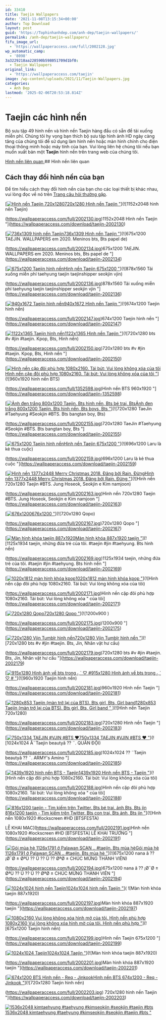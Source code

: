 ```yaml
---
id: 33410
title: Taejin Wallpapers
date: '2021-11-08T13:15:34+00:00'
author: Top Download
layout: post
guid: 'https://Tophinhanhdep.com/anh-dep/taejin-wallpapers/'
permalink: /anh-dep/taejin-wallpapers/
fifu_image_url:
  - 'https://wallpaperaccess.com/full/2002128.jpg'
wp_automatic_camp:
  - '8098'
3a3229218aa228590b598051709d1bf0:
  - Taejin Wallpapers
original_link:
  - 'https://wallpaperaccess.com/taejin'
image: /wp-content/uploads/2021/11/Taejin-Wallpapers.jpg
categories:
  - Ảnh Đẹp
lastmod: '2025-02-06T20:53:18.814Z'
---
```

# Taejin các hình nền

Bộ sưu tập 49 hình nền và hình nền Taejin hàng đầu có sẵn để tải xuống miễn phí. Chúng tôi hy vọng bạn thích bộ sưu tập hình ảnh HD ngày càng tăng của chúng tôi để sử dụng làm hình nền hoặc màn hình chính cho điện thoại thông minh hoặc máy tính của bạn. Vui lòng liên hệ chúng tôi nếu bạn muốn xuất bản một **Taejin** hình nền trên trang web của chúng tôi.

[Hình nền liên quan ](#related) ## Hình nền liên quan

## Cách thay đổi hình nền của bạn

Để tìm hiểu cách thay đổi hình nền của bạn cho các loại thiết bị khác nhau, vui lòng đọc về nó trên [Trang câu hỏi thường gặp](https://tophinhanhdep.com/faq/).

  
[[![Hình nền Taejin 720x1280](https://wallpaperaccess.com/full/2002128.jpg)720x1280 Hình nền Taejin "](https://wallpaperaccess.com/download/taejin-2002128)](![1152x2048 hình nền Taejin)

(https://wallpaperaccess.com/full/2002130.jpg)1152x2048 Hình nền Taejin "](https://wallpaperaccess.com/download/taejin-2002130)

[[![736x1309 hình nền Taejin](https://wallpaperaccess.com/full/2002132.jpg)736x1309 Hình nền Taejin "](https://wallpaperaccess.com/download/taejin-2002132)](![675x1200 TAEJIN.  WALLPAPERS em 2020. Meninos bts, Bts papel de)

(https://wallpaperaccess.com/full/2002134.jpg)675x1200 TAEJIN. WALLPAPERS em 2020. Meninos bts, Bts papel de "](https://wallpaperaccess.com/download/taejin-2002134)

[[![675x1200 Taejin hình nền](https://wallpaperaccess.com/full/2002135.jpg)Hình nền Taejin 675x1200 "](https://wallpaperaccess.com/download/taejin-2002135)](![878x1560 Tải xuống miễn phí taehyung taejin taejinshipper seokjin vjin)

(https://wallpaperaccess.com/full/2002136.jpg)878x1560 Tải xuống miễn phí taehyung taejin taejinshipper seokjin vjin "](https://wallpaperaccess.com/download/taejin-2002136)

[[![940x1672 Taejin hình nền](https://wallpaperaccess.com/full/2002146.jpg)940x1672 Hình nền Taejin "](https://wallpaperaccess.com/download/taejin-2002146)](![674x1200 Taejin hình nền)

(https://wallpaperaccess.com/full/2002147.jpg)674x1200 Taejin hình nền "](https://wallpaperaccess.com/download/taejin-2002147)

[[![1122x1365 Taejin hình nền](https://wallpaperaccess.com/full/2002148.jpg)1122x1365 Hình nền Taejin "](https://wallpaperaccess.com/download/taejin-2002148)](![720x1280 bts #v #jin #taejin.  Kpop, Bts, Hình nền)

(https://wallpaperaccess.com/full/2002150.jpg)720x1280 bts #v #jin #taejin. Kpop, Bts, Hình nền "](https://wallpaperaccess.com/download/taejin-2002150)

[[![Hình nền cặp đôi phù hợp 1080x2160.  Tái bút: Vui lòng không xóa của tôi](https://wallpaperaccess.com/full/2002151.jpg)Hình nền cặp đôi phù hợp 1080x2160. Tái bút: Vui lòng không xóa của tôi "](https://wallpaperaccess.com/download/taejin-2002151)](![960x1920 hình nền BTS)

(https://wallpaperaccess.com/full/1352598.jpg)Hình nền BTS 960x1920 "](https://wallpaperaccess.com/download/taejin-1352598)

[[![Ảnh đen trắng 800x1200 Taejin.  Bts hình nền, Bts bé trai, Bts](https://wallpaperaccess.com/full/2002153.jpg)Ảnh đen trắng 800x1200 Taejin. Bts hình nền, Bts boys, Bts "](https://wallpaperaccess.com/download/taejin-2002153)](![720x1280 TaeJin #Taehyung #Seokjin #BTS.  Bts bangtan boy, Bts)

(https://wallpaperaccess.com/full/2002155.jpg)720x1280 TaeJin #Taehyung #Seokjin #BTS. Bts bangtan boy, Bts "](https://wallpaperaccess.com/download/taejin-2002155)

[[![675x1200 Taejin hình nền](https://wallpaperaccess.com/full/2002158.jpg)Hình nền Taejin 675x1200 "](https://wallpaperaccess.com/download/taejin-2002158)](![696x1200 Laru là kẻ thua cuộc)

(https://wallpaperaccess.com/full/2002159.jpg)696x1200 Laru là kẻ thua cuộc "](https://wallpaperaccess.com/download/taejin-2002159)

[[![Hình nền 1377x2448 Merry Christmas 2018.  Đăng bởi Rain.  Đừng](https://wallpaperaccess.com/full/2002161.jpg)Hình nền 1377x2448 Merry Christmas 2018. Đăng bởi Rain. Đừng "](https://wallpaperaccess.com/download/taejin-2002161)](![Hình nền 720x1280 Taejin #BTS.  Jung Hoseok, Seokjin e Kim namjoon)

(https://wallpaperaccess.com/full/2002163.jpg)Hình nền 720x1280 Taejin #BTS. Jung Hoseok, Seokjin e Kim namjoon "](https://wallpaperaccess.com/download/taejin-2002163)

[[![676x1200 ](https://wallpaperaccess.com/full/2002165.jpg)676x1200 "](https://wallpaperaccess.com/download/taejin-2002165)](![720x1280 Qopo)

(https://wallpaperaccess.com/full/2002167.jpg)720x1280 Qopo "](https://wallpaperaccess.com/download/taejin-2002167)

[[![Màn hình khóa taejin 887x1920](https://wallpaperaccess.com/full/2002168.jpg)Màn hình khóa 887x1920 taejin "](https://wallpaperaccess.com/download/taejin-2002168)](![1125x1934 taejin, những đứa trẻ của tôi.  #taejin #jin #taehyung.  Bts hình nền)

(https://wallpaperaccess.com/full/2002169.jpg)1125x1934 taejin, những đứa trẻ của tôi. #taejin #jin #taehyung. Bts hình nền "](https://wallpaperaccess.com/download/taejin-2002169)

[[![1020x1812 màn hình khóa kpop](https://wallpaperaccess.com/full/2002170.jpg)1020x1812 màn hình khóa kpop "](https://wallpaperaccess.com/download/taejin-2002170)](![Hình nền cặp đôi phù hợp 1080x2160.  Tái bút: Vui lòng không xóa của tôi)

(https://wallpaperaccess.com/full/2002171.jpg)Hình nền cặp đôi phù hợp 1080x2160. Tái bút: Vui lòng không xóa " của tôi](https://wallpaperaccess.com/download/taejin-2002171)

[[![720x1280 Qopo](https://wallpaperaccess.com/full/2002172.jpg)720x1280 Qopo "](https://wallpaperaccess.com/download/taejin-2002172)](![1200x900 )

(https://wallpaperaccess.com/full/2002175.jpg)1200x900 "](https://wallpaperaccess.com/download/taejin-2002175)

[[![720x1280 Vjin Tumblr hình nền](https://wallpaperaccess.com/full/2002177.jpg)720x1280 Vjin Tumblr hình nền "](https://wallpaperaccess.com/download/taejin-2002177)](![720x1280 bts #v #jin #taejin.  Bts, Jin, Nhân vật hư cấu)

(https://wallpaperaccess.com/full/2002179.jpg)720x1280 bts #v #jin #taejin. Bts, Jin, Nhân vật hư cấu "](https://wallpaperaccess.com/download/taejin-2002179)

[[![915x1280 Hình ảnh về bts trong ˗ˏˋ ♡ #](https://wallpaperaccess.com/full/2002180.jpg)915x1280 Hình ảnh về bts trong ˗ˏˋ ♡ # "](https://wallpaperaccess.com/download/taejin-2002180)](![960x1920 Taejin hình nền)

(https://wallpaperaccess.com/full/2002181.jpg)960x1920 Hình nền Taejin "](https://wallpaperaccess.com/download/taejin-2002181)

[[![1280x853 Taejin (màn trở lại của BTS).  Bts girl, Bts, Girl band](https://wallpaperaccess.com/full/2002182.jpg)1280x853 Taejin (màn trở lại của BTS). Bts girl, Bts, Girl band " ](https://wallpaperaccess.com/download/taejin-2002182)](![Hình nền Taejin 720x1280)

(https://wallpaperaccess.com/full/2002183.jpg)720x1280 Hình nền Taejin "](https://wallpaperaccess.com/download/taejin-2002183)

[[![750x1334 TAEJIN #VJIN #BTS ❤︎](https://wallpaperaccess.com/full/2002184.jpg)750x1334 TAEJIN #VJIN #BTS ❤︎ "](https://wallpaperaccess.com/download/taejin-2002184)](![1024x1024 Â¨Taejin beautyâ ?? ¨.  QUÂN ĐỘI)

(https://wallpaperaccess.com/full/2002185.jpg)1024x1024 ?? ¨Taejin beautyâ ?? ¨. ARMY's Amino "](https://wallpaperaccess.com/download/taejin-2002185)

[[![1439x1920 hình nền BTS - Taejin](https://wallpaperaccess.com/full/2002187.jpg)1439x1920 Hình nền BTS - Taejin "](https://wallpaperaccess.com/download/taejin-2002187)](![Hình nền cặp đôi phù hợp 1080x2160.  Tái bút: Vui lòng không xóa của tôi)

(https://wallpaperaccess.com/full/2002188.jpg)Hình nền cặp đôi phù hợp 1080x2160. Tái bút: Vui lòng không xóa " của tôi](https://wallpaperaccess.com/download/taejin-2002188)

[[![816x1200 taejin - Tìm kiếm trên Twitter.  Bts bé trai, ảnh Bts, Bts jin](https://wallpaperaccess.com/full/2002189.jpg)816x1200 taejin - Tìm kiếm trên Twitter. Bts con trai, Bts ảnh, Bts jin "](https://wallpaperaccess.com/download/taejin-2002189)](![Hình nền 1080x1920 #lockscreen #HD [BTSFESTA)

 LỄ KHAI MẠC](https://wallpaperaccess.com/full/2002191.jpg)Hình nền 1080x1920 #lockscreen #HD \[BTSFESTA\] LỄ KHAI TRƯƠNG "](https://wallpaperaccess.com/download/taejin-2002191)

[[![Gói mùa hè 1126x1791 ở Palawan SCAN .. #taejin.  Bts mùa hè](https://wallpaperaccess.com/full/2002192.png)Gói mùa hè 1126x1791 ở Palawan SCAN .. #taejin. Bts mùa hè "](https://wallpaperaccess.com/download/taejin-2002192)](![675x1200 nana â ?? ¡Ø¯Ø ± ØªÙ ?? Û ?? Û ?? ØªØ ± CHÚC MỪNG THÀNH VIÊN)

(https://wallpaperaccess.com/full/2002194.jpg)675x1200 nana â ?? ¡Ø¯Ø ± ØªÙ ?? Û ?? Û ?? ØªØ ± CHÚC MỪNG THÀNH VIÊN "](https://wallpaperaccess.com/download/taejin-2002194)

[[![1024x1024 hình nền Taejin](https://wallpaperaccess.com/full/2002196.jpg)1024x1024 hình nền Taejin "](https://wallpaperaccess.com/download/taejin-2002196)]( ![Màn hình khóa taejin 887x1920)

(https://wallpaperaccess.com/full/2002197.jpg)Màn hình khóa 887x1920 taejin "](https://wallpaperaccess.com/download/taejin-2002197)

[[![1080x2160 Vui lòng không xóa hình mờ của tôi.  Hình nền phù hợp](https://wallpaperaccess.com/full/2002198.jpg)1080x2160 Vui lòng không xóa hình mờ của tôi. Hình nền phù hợp "](https://wallpaperaccess.com/download/taejin-2002198)](![675x1200 Taejin hình nền)

(https://wallpaperaccess.com/full/2002199.jpg)Hình nền Taejin 675x1200 "](https://wallpaperaccess.com/download/taejin-2002199)

[[![1024x1024 Taejin](https://wallpaperaccess.com/full/2002200.jpg)1024x1024 Taejin "](https://wallpaperaccess.com/download/taejin-2002200)](![Màn hình khóa taejin 887x1920)

(https://wallpaperaccess.com/full/2002201.jpg)Màn hình khóa 887x1920 taejin "](https://wallpaperaccess.com/download/taejin-2002201)

[[![674x1200 BTS Hình nền - Req - Jinkook](https://wallpaperaccess.com/full/1889281.jpg)Hình nền BTS 674x1200 - Req - Jinkook "](https://wallpaperaccess.com/download/taejin-1889281)](![720x1280 Taejin hình nền)

(https://wallpaperaccess.com/full/2002203.jpg) 720x1280 hình nền Taejin "](https://wallpaperaccess.com/download/taejin-2002203)

[![1536x2048 kimtaehyung #taehyung #kimseokjin #seokjin #taejin #bts](https://wallpaperaccess.com/full/2002204.jpg)1536x2048 kimtaehyung #taehyung #kimseokjin #seokjin #taejin #bts "](https://wallpaperaccess.com/download/taejin-2002204)
